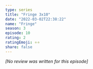 ```yaml
---
type: series
title: "Fringe 3x10"
date: "2022-03-02T22:38:22"
name: "Fringe"
season: 3
episode: 10
rating: 2
ratingEmoji: ⭐️⭐️
share: false
---
```


*[No review was written for this episode]*
